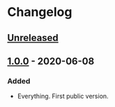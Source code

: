 # Changelog

## [Unreleased]

## [1.0.0] - 2020-06-08
### Added
- Everything. First public version.

[Unreleased]: https://github.com/malaire/elm-safe-int/compare/1.0.0...HEAD
[1.0.0]: https://github.com/malaire/elm-safe-int/releases/tag/1.0.0
